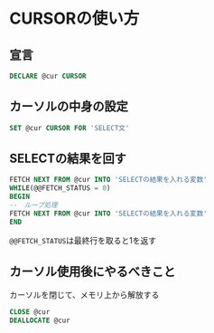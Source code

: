 # CURSORの使い方

## 宣言

```sql
DECLARE @cur CURSOR
```

## カーソルの中身の設定

```sql
SET @cur CURSOR FOR 'SELECT文'
```

## SELECTの結果を回す

```sql
FETCH NEXT FROM @cur INTO 'SELECTの結果を入れる変数'
WHILE(@@FETCH_STATUS = 0)
BEGIN
--　ループ処理
FETCH NEXT FROM @cur INTO 'SELECTの結果を入れる変数'
END
```

`@@FETCH_STATUS`は最終行を取ると1を返す

## カーソル使用後にやるべきこと

カーソルを閉じて、メモリ上から解放する

```sql
CLOSE @cur
DEALLOCATE @cur
```